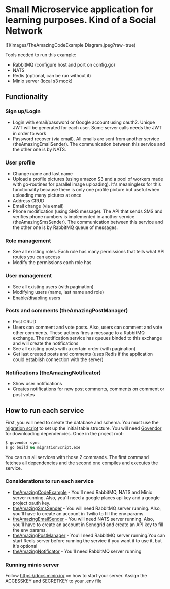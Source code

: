 # Small Microservice application for learning purposes. Kind of a Social Network

![](images/TheAmazingCodeExample Diagram.jpeg?raw=true)

Tools needed to run this example:
 - RabbitMQ (configure host and port on config.go)
 - NATS
 - Redis (optional, can be run without it)
 - Minio server (local s3 mock)

## Functionality

### Sign up/Login
 - Login with email/password or Google account using oauth2. Unique JWT will be generated for each user. Some server calls needs the JWT in order to work
 - Password recover (via email). All emails are sent from another service (theAmazingEmailSender). The communication between this service and the other one is by NATS.

### User profile
- Change name and last name
- Upload a profile pictures (using amazon S3 and a pool of workers made with go-routines for parallel image uploading). It's meaningless for this functionality because there is only one profile picture but useful when uploading many pictures at once
- Address CRUD
- Email change (via email)
- Phone modification (using SMS message). The API that sends SMS and verifies phone numbers is implemented in another service (theAmazingSmsSender). The communication between this service and the other one is by RabbitMQ queue of messages.

### Role management
- See all existing roles. Each role has many permissions that tells what API routes you can access
- Modify the permissions each role has

### User management
- See all existing users (with pagination)
- Modifying users (name, last name and role)
- Enable/disabling users

### Posts and comments (theAmazingPostManager)
- Post CRUD
- Users can comment and vote posts. Also, users can comment and vote other comments. These actions fires a message to a RabbitMQ exchange. The notification service has queues binded to this exchange and will create the notifications
- See all existing posts with a certain order (with pagination)
- Get last created posts and comments (uses Redis if the application could establish connection with the server)

### Notifications (theAmazingNotificator)
- Show user notifications
- Creates notifications for new post comments, comments on comment or post votes

## How to run each service
First, you will need to create the database and schema. You must use the [migration script](https://github.com/juanoubi6/migrationScript) to set up the initial table structure. You will need [Govendor](https://github.com/kardianos/govendor) for downloading dependencies. Once in the project root:
```sh
$ govendor sync
$ go build && migrationScript.exe
```
You can run all services with those 2 commands. The first command fetches all dependencies and the second one compiles and executes the service.

### Considerations to run each service
- [theAmazingCodeExample](https://github.com/juanoubi6/theAmazingCodeExample) -  You'll need RabbitMQ, NATS and Minio server running. Also, you'll need a google places api key and a google project oauth key.
- [theAmazingSmsSender](https://github.com/juanoubi6/theAmazingSmsSender) - You will need RabbitMQ server running. Also, you'll have to create an account in Twilio to fill the env params.  
- [theAmazingEmailSender](https://github.com/juanoubi6/theAmazingEmailSender) - You will need NATS server running. Also, you'll have to create an account in Sendgrid and create an API key to fill the env params.  
- [theAmazingPostManager](https://github.com/juanoubi6/theAmazingPostManager) - You'll need RabbitMQ server running.You can start Redis server before running the service if you want it to use it, but it's optional
- [theAmazingNotificator](https://github.com/juanoubi6/theAmazingNotificator) - You'll need RabbitMQ server running

### Running minio server
Follow https://docs.minio.io/ on how to start your server. Assign the ACCESSKEY and SECRETKEY to your .env file
